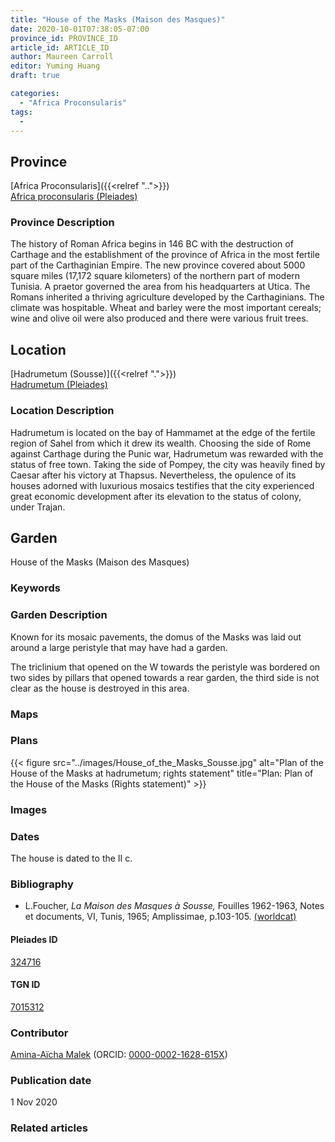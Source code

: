 ```yaml
---
title: "House of the Masks (Maison des Masques)"
date: 2020-10-01T07:38:05-07:00
province_id: PROVINCE_ID
article_id: ARTICLE_ID
author: Maureen Carroll
editor: Yuming Huang
draft: true

categories:
  - "Africa Proconsularis"
tags:
  -
---
```


## Province
[Africa Proconsularis]({{<relref "..">}}) \
[Africa proconsularis (Pleiades)](https://pleiades.stoa.org/places/991341)

### Province Description
The history of Roman Africa begins in 146 BC with the destruction of Carthage and the establishment of the province of Africa in the most fertile part of the Carthaginian Empire.  The new province covered about 5000 square miles (17,172 square kilometers) of the northern part of modern Tunisia.  A praetor governed the area from his headquarters at Utica.  The Romans inherited a thriving agriculture developed by the Carthaginians.  The climate was hospitable.  Wheat and barley were the most important cereals; wine and olive oil were also produced and there were various fruit trees.

## Location

[Hadrumetum (Sousse)]({{<relref ".">}}) \
[Hadrumetum (Pleiades)](https://pleiades.stoa.org/places/324716)

### Location Description
Hadrumetum is located on the bay of Hammamet at the edge of the fertile region of Sahel from which it drew its wealth.  Choosing the side of Rome against Carthage during the Punic war, Hadrumetum was rewarded with the status of free town. Taking the side of Pompey, the city was heavily fined by Caesar after his victory at Thapsus. Nevertheless, the opulence of its houses adorned with luxurious mosaics testifies that the city experienced great economic development after its elevation to the status of colony, under Trajan.

<!--## Sublocation-->

<!--
[AREA WITHIN LOCATION, LIKE “PALATINE HILL”](GEOREFERENCE LINK)
A sublocation is any area larger than an individual garden, but located within a location. I would always try to include a link to a controlled vocabulary here if possible. This ID may well be different from the Garden ID, e.g., Pompeii versus a Garden in one of the houses which has its own Pleiades ID.
-->

<!--### Sublocation Description-->

<!-- DESCRIPTION -->

## Garden
House of the Masks (Maison des Masques)

### Keywords
<!-- [urban villas](#) -->

### Garden Description
Known for its mosaic pavements, the domus of the Masks was laid out around a large peristyle that may have had a garden.

The triclinium that opened on the W towards the peristyle was bordered on two sides by pillars that opened towards a rear garden, the third side is not clear as the house is destroyed in this area.



### Maps


### Plans
{{< figure src="../images/House_of_the_Masks_Sousse.jpg" alt="Plan of the House of the Masks at hadrumetum; rights statement" title="Plan: Plan of the House of the Masks (Rights statement)" >}}

### Images
<!--
{{< figure src="IMG_URL" alt="ALT_TEXT" title="CAPTION" >}}
-->

### Dates
The house is dated to the II c.

### Bibliography
-  L.Foucher, *La Maison des Masques à Sousse,* Fouilles 1962-1963, Notes et documents, VI, Tunis, 1965; Amplissimae, p.103-105. [(worldcat)](http://www.worldcat.org/oclc/318017455)


<!--#### Periodo ID-->

<!-- [PERIODO_ID](https://pleiades.stoa.org/places/PLEIADES_ID) -->

#### Pleiades ID
[324716](https://pleiades.stoa.org/places/324716)

#### TGN ID
[7015312](http://vocab.getty.edu/page/tgn/7015312)

### Contributor
[Amina-Aïcha Malek](link) (ORCID: [0000-0002-1628-615X](https://orcid.org/0000-0002-1628-615X))

### Publication date
1 Nov 2020

### Related articles
